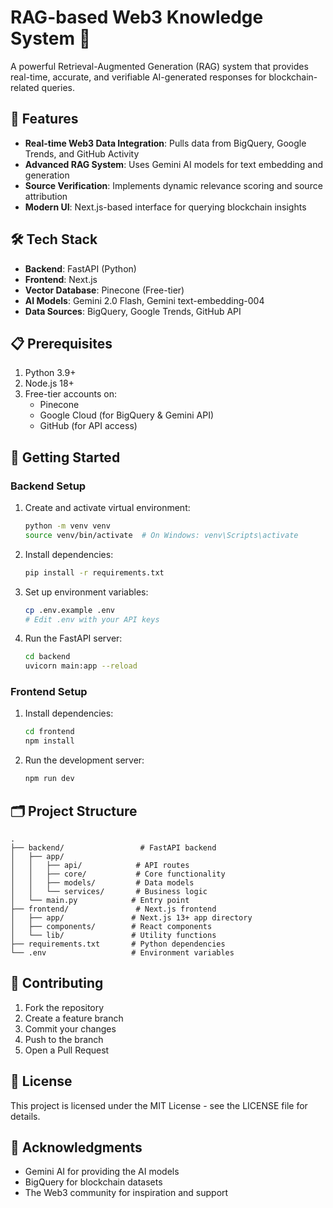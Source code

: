 # RAG-based Web3 Knowledge System 🚀

A powerful Retrieval-Augmented Generation (RAG) system that provides real-time, accurate, and verifiable AI-generated responses for blockchain-related queries.

## 🌟 Features

- **Real-time Web3 Data Integration**: Pulls data from BigQuery, Google Trends, and GitHub Activity
- **Advanced RAG System**: Uses Gemini AI models for text embedding and generation
- **Source Verification**: Implements dynamic relevance scoring and source attribution
- **Modern UI**: Next.js-based interface for querying blockchain insights

## 🛠️ Tech Stack

- **Backend**: FastAPI (Python)
- **Frontend**: Next.js
- **Vector Database**: Pinecone (Free-tier)
- **AI Models**: Gemini 2.0 Flash, Gemini text-embedding-004
- **Data Sources**: BigQuery, Google Trends, GitHub API

## 📋 Prerequisites

1. Python 3.9+
2. Node.js 18+
3. Free-tier accounts on:
   - Pinecone
   - Google Cloud (for BigQuery & Gemini API)
   - GitHub (for API access)

## 🚀 Getting Started

### Backend Setup

1. Create and activate virtual environment:
   ```bash
   python -m venv venv
   source venv/bin/activate  # On Windows: venv\Scripts\activate
   ```

2. Install dependencies:
   ```bash
   pip install -r requirements.txt
   ```

3. Set up environment variables:
   ```bash
   cp .env.example .env
   # Edit .env with your API keys
   ```

4. Run the FastAPI server:
   ```bash
   cd backend
   uvicorn main:app --reload
   ```

### Frontend Setup

1. Install dependencies:
   ```bash
   cd frontend
   npm install
   ```

2. Run the development server:
   ```bash
   npm run dev
   ```

## 🗂️ Project Structure

```
.
├── backend/                 # FastAPI backend
│   ├── app/
│   │   ├── api/            # API routes
│   │   ├── core/           # Core functionality
│   │   ├── models/         # Data models
│   │   └── services/       # Business logic
│   └── main.py            # Entry point
├── frontend/               # Next.js frontend
│   ├── app/               # Next.js 13+ app directory
│   ├── components/        # React components
│   └── lib/               # Utility functions
├── requirements.txt       # Python dependencies
└── .env                   # Environment variables
```

## 🤝 Contributing

1. Fork the repository
2. Create a feature branch
3. Commit your changes
4. Push to the branch
5. Open a Pull Request

## 📝 License

This project is licensed under the MIT License - see the LICENSE file for details.

## 🙏 Acknowledgments

- Gemini AI for providing the AI models
- BigQuery for blockchain datasets
- The Web3 community for inspiration and support
